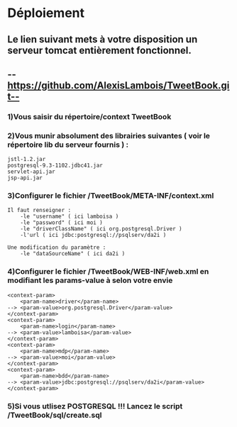 # Déploiement
## Le lien suivant mets à votre disposition un serveur tomcat entièrement fonctionnel.
## --https://github.com/AlexisLambois/TweetBook.git--

### 1)Vous saisir du répertoire/context TweetBook

### 2)Vous munir absolument des librairies suivantes ( voir le répertoire lib du serveur fournis ) :
	jstl-1.2.jar
	postgresql-9.3-1102.jdbc41.jar
	servlet-api.jar
	jsp-api.jar

### 3)Configurer le fichier /TweetBook/META-INF/context.xml
	Il faut renseigner :
		-le "username" ( ici lamboisa )
		-le "password" ( ici moi )
		-le "driverClassName" ( ici org.postgresql.Driver )
		-l'url ( ici jdbc:postgresql://psqlserv/da2i )
	
	Une modification du paramètre :
		-le "dataSourceName" ( ici da2i ) 

### 4)Configurer le fichier /TweetBook/WEB-INF/web.xml en modifiant les params-value à selon votre envie
	<context-param>
		<param-name>driver</param-name>
	-->	<param-value>org.postgresql.Driver</param-value>
	</context-param>
	<context-param>
		<param-name>login</param-name>
	-->	<param-value>lamboisa</param-value>
	</context-param>
	<context-param>
		<param-name>mdp</param-name>
	-->	<param-value>moi</param-value>
	</context-param>
	<context-param>
		<param-name>bdd</param-name>
	-->	<param-value>jdbc:postgresql://psqlserv/da2i</param-value>
	</context-param>

### 5)Si vous utlisez POSTGRESQL !!! Lancez le script /TweetBook/sql/create.sql